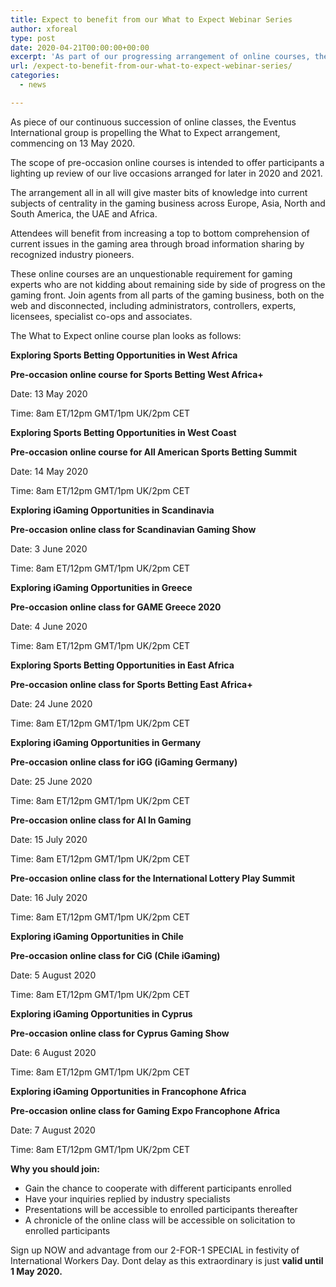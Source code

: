 ```yaml
---
title: Expect to benefit from our What to Expect Webinar Series
author: xforeal 
type: post
date: 2020-04-21T00:00:00+00:00
excerpt: 'As part of our progressing arrangement of online courses, the Eventus International group is propelling the What to Expect arrangement, commencing on 13 May 2020 '
url: /expect-to-benefit-from-our-what-to-expect-webinar-series/
categories:
  - news

---
```

As piece of our continuous succession of online classes, the Eventus International group is propelling the What to Expect arrangement, commencing on 13 May 2020. 

The scope of pre-occasion online courses is intended to offer participants a lighting up review of our live occasions arranged for later in 2020 and 2021. 

The arrangement all in all will give master bits of knowledge into current subjects of centrality in the gaming business across Europe, Asia, North and South America, the UAE and Africa. 

Attendees will benefit from increasing a top to bottom comprehension of current issues in the gaming area through broad information sharing by recognized industry pioneers. 

These online courses are an unquestionable requirement for gaming experts who are not kidding about remaining side by side of progress on the gaming front. Join agents from all parts of the gaming business, both on the web and disconnected, including administrators, controllers, experts, licensees, specialist co-ops and associates. 

The What to Expect online course plan looks as follows: 

**Exploring Sports Betting Opportunities in West Africa** 

**Pre-occasion online course for Sports Betting West Africa+** 

Date: 13 May 2020 

Time: 8am ET/12pm GMT/1pm UK/2pm CET 

**Exploring Sports Betting Opportunities in West Coast** 

**Pre-occasion online course for All American Sports Betting Summit** 

Date: 14 May 2020 

Time: 8am ET/12pm GMT/1pm UK/2pm CET 

**Exploring iGaming Opportunities in Scandinavia** 

**Pre-occasion online class for Scandinavian Gaming Show** 

Date: 3 June 2020 

Time: 8am ET/12pm GMT/1pm UK/2pm CET 

**Exploring iGaming Opportunities in Greece** 

**Pre-occasion online class for GAME Greece 2020** 

Date: 4 June 2020 

Time: 8am ET/12pm GMT/1pm UK/2pm CET 

**Exploring Sports Betting Opportunities in East Africa** 

**Pre-occasion online class for Sports Betting East Africa+** 

Date: 24 June 2020 

Time: 8am ET/12pm GMT/1pm UK/2pm CET 

**Exploring iGaming Opportunities in Germany** 

**Pre-occasion online class for iGG (iGaming Germany)** 

Date: 25 June 2020 

Time: 8am ET/12pm GMT/1pm UK/2pm CET 

**Pre-occasion online class for AI In Gaming** 

Date: 15 July 2020 

Time: 8am ET/12pm GMT/1pm UK/2pm CET 

**Pre-occasion online class for the International Lottery Play Summit** 

Date: 16 July 2020 

Time: 8am ET/12pm GMT/1pm UK/2pm CET 

**Exploring iGaming Opportunities in Chile** 

**Pre-occasion online class for CiG (Chile iGaming)** 

Date: 5 August 2020 

Time: 8am ET/12pm GMT/1pm UK/2pm CET 

**Exploring iGaming Opportunities in Cyprus** 

**Pre-occasion online class for Cyprus Gaming Show** 

Date: 6 August 2020 

Time: 8am ET/12pm GMT/1pm UK/2pm CET 

**Exploring iGaming Opportunities in Francophone Africa** 

**Pre-occasion online class for Gaming Expo Francophone Africa** 

Date: 7 August 2020 

Time: 8am ET/12pm GMT/1pm UK/2pm CET 

**Why you should join:** 

  * Gain the chance to cooperate with different participants enrolled 
  * Have your inquiries replied by industry specialists 
  * Presentations will be accessible to enrolled participants thereafter 
  * A chronicle of the online class will be accessible on solicitation to enrolled participants 

Sign up NOW and advantage from our 2-FOR-1 SPECIAL in festivity of International Workers Day. Dont delay as this extraordinary is just **valid until 1 May 2020.**